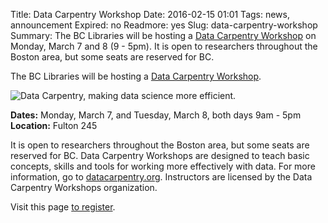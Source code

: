 Title: Data Carpentry Workshop
Date: 2016-02-15 01:01 
Tags: news, announcement
Expired: no 
Readmore: yes
Slug: data-carpentry-workshop
Summary: The BC Libraries will be hosting a <a href="https://www.eventbrite.com/e/boston-college-libraries-data-carpentry-workshop-tickets-20995895288" target="_blank">Data Carpentry Workshop</a> on Monday, March 7 and 8 (9 - 5pm).  It is open to researchers throughout the Boston area, but some seats are reserved for BC.


The BC Libraries will be hosting a <a href="https://www.eventbrite.com/e/boston-college-libraries-data-carpentry-workshop-tickets-20995895288" target="_blank">Data Carpentry Workshop</a>.

<img src="/theme/img/news/2016-02/datacarpentry.png" alt="Data Carpentry, making data science more efficient.">

<strong>Dates:</strong>  Monday, March 7, and Tuesday, March 8, both days 9am - 5pm <br />
<strong>Location:</strong>  Fulton 245


It is open to researchers throughout the Boston area, but some seats are reserved for BC. Data Carpentry Workshops are designed to teach basic concepts, skills and tools for working more effectively with data.  For more information, go to <a href="http://www.datacarpentry.org/" target="_blank">datacarpentry.org</a>. Instructors are licensed by the Data Carpentry Workshops organization.

Visit this page <a href="https://www.eventbrite.com/e/boston-college-libraries-data-carpentry-workshop-tickets-20995895288" target="_blank">to register</a>.


<!-- USEFUL CUT AND PASTE STUFF.

<img src="/theme/img/news/201X-XX/XXXX.png" alt="words" class="float_left">

<img src="/theme/img/news/201X-XX/XXXX.png" alt="words" class="float_right">

<a href="#" target="_blank">

-->